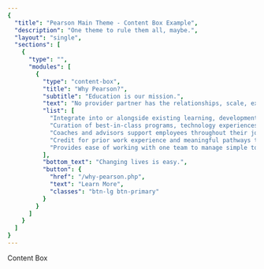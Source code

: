 ```yaml
---
{
  "title": "Pearson Main Theme - Content Box Example",
  "description": "One theme to rule them all, maybe.",
  "layout": "single",
  "sections": [
    {
      "type": "",
      "modules": [
        {
          "type": "content-box",
          "title": "Why Pearson?",
          "subtitle": "Education is our mission.",
          "text": "No provider partner has the relationships, scale, expertise, investment in, and passion for education like Pearson. Pearson Accelerated Pathways leverages the best of Pearson capabilities to serve opportunity youth through working adults, helping to have a positive impact on your bottom line and the lives of your employees.",
          "list": [
            "Integrate into or alongside existing learning, development, or tuition assistance programs",
            "Curation of best-in-class programs, technology experiences, and non-profit institutions, leveraging Pearson content, services, solutions and talent",
            "Coaches and advisors support employees throughout their journey",
            "Credit for prior work experience and meaningful pathways that meet career objectives",
            "Provides ease of working with one team to manage simple to complex client engagements."
          ],
          "bottom_text": "Changing lives is easy.",
          "button": {
            "href": "/why-pearson.php",
            "text": "Learn More",
            "classes": "btn-lg btn-primary"
          }
        }
      ]
    }
  ]
}
---
```

Content Box